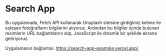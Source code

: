 # Search App

Bu uygulamada, Fetch API kullanarak Unsplash sitesine girdiğimiz kelime ile eşleşen fotoğrafların bilgilerini alıyoruz. Ardından bu bilgiler içinde bulunan resimlerin URL bağlantılarını alıp, JavaScript ile dinamik bir şekilde ekrana getiriyoruz.

Uygulamanın bağlantısı: https://search-app-example.vercel.app/
